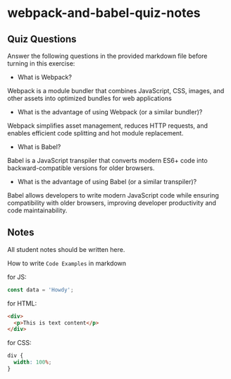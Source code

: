 # webpack-and-babel-quiz-notes

## Quiz Questions

Answer the following questions in the provided markdown file before turning in this exercise:

- What is Webpack?

Webpack is a module bundler that combines JavaScript, CSS, images, and other assets into optimized bundles for web applications

- What is the advantage of using Webpack (or a similar bundler)?

Webpack simplifies asset management, reduces HTTP requests, and enables efficient code splitting and hot module replacement.

- What is Babel?

Babel is a JavaScript transpiler that converts modern ES6+ code into backward-compatible versions for older browsers.

- What is the advantage of using Babel (or a similar transpiler)?

Babel allows developers to write modern JavaScript code while ensuring compatibility with older browsers, improving developer productivity and code maintainability.

## Notes

All student notes should be written here.

How to write `Code Examples` in markdown

for JS:

```js
const data = 'Howdy';
```

for HTML:

```html
<div>
  <p>This is text content</p>
</div>
```

for CSS:

```css
div {
  width: 100%;
}
```
